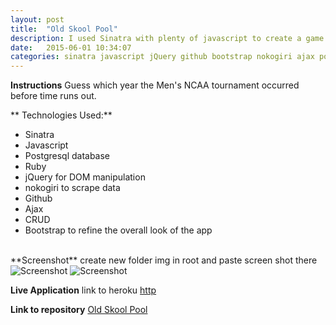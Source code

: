 ```yaml
---
layout: post
title:  "Old Skool Pool"
description: I used Sinatra with plenty of javascript to create a game where users guess the past years of the NCAA men's basketball tournament
date:   2015-06-01 10:34:07
categories: sinatra javascript jQuery github bootstrap nokogiri ajax postgresql
---
```

**Instructions**
Guess which year the Men's NCAA tournament occurred before time runs out.


** Technologies Used:**

 - Sinatra
 - Javascript
 - Postgresql database
 - Ruby
 - jQuery for DOM manipulation
 - nokogiri to scrape data
 - Github
 - Ajax
 - CRUD
 - Bootstrap to refine the overall look of the app

<br>
**Screenshot**
 create new folder img in root and paste screen shot there
 <img src="/img/wrong_ans.png" alt="Screenshot">
 <img src="/img/right_ans.png" alt="Screenshot">

 **Live Application**
link to heroku <a href="http://whispering-ravine-2080.herokuapp.com/" target ="_blank">http</a>

 **Link to repository**
 <a href="https://github.com/ctylerg/independence-application" target ="_blank">Old Skool Pool</a>
